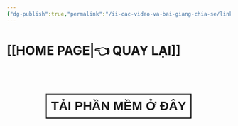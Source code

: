 ```yaml
---
{"dg-publish":true,"permalink":"/ii-cac-video-va-bai-giang-chia-se/link-download-phan-mem/","dgPassFrontmatter":true,"noteIcon":"1","created":"","updated":""}
---
```



# [[HOME PAGE\|👈 QUAY LẠI]]

<div style="display: flex; justify-content: center; cursor: pointer;"> <a href="hhttps://obsidian.md/download" target="_blank"> <button style=" font-size: 28px; padding: 10px; height: fit-content; margin-top: 50px; background: var(--text-accent); font-weight: 600; color: var(--text-on-accent); "> TẢI PHẦN MỀM Ở ĐÂY</button> </a> </div>